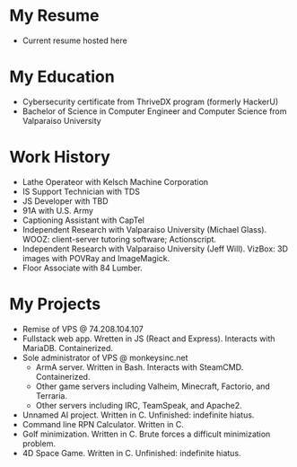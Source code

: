 # My Resume
- Current resume hosted here

# My Education
- Cybersecurity certificate from ThriveDX program (formerly HackerU)
- Bachelor of Science in Computer Engineer and Computer Science from Valparaiso University

# Work History
- Lathe Operateor with Kelsch Machine Corporation
- IS Support Technician with TDS
- JS Developer with TBD
- 91A with U.S. Army
- Captioning Assistant with CapTel
- Independent Research with Valparaiso University (Michael Glass). WOOZ: client-server tutoring software; Actionscript.
- Independent Research with Valparaiso University (Jeff Will). VizBox: 3D images with POVRay and ImageMagick.
- Floor Associate with 84 Lumber.

# My Projects
- Remise of VPS @ 74.208.104.107
- Fullstack web app. Wretten in JS (React and Express). Interacts with MariaDB. Containerized.
- Sole administrator of VPS @ monkeysinc.net
  - ArmA server. Written in Bash. Interacts with SteamCMD. Containerized.
  - Other game servers including Valheim, Minecraft, Factorio, and Terraria.
  - Other servers including IRC, TeamSpeak, and Apache2.
- Unnamed AI project. Written in C. Unfinished: indefinite hiatus.
- Command line RPN Calculator. Written in C.
- Golf minimization. Written in C. Brute forces a difficult minimization problem.
- 4D Space Game. Written in C. Unfinished: indefinite hiatus.
